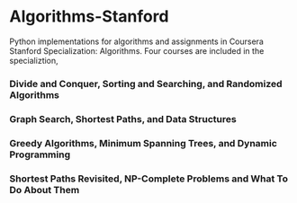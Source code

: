 # Algorithms-Stanford
Python implementations for algorithms and assignments in Coursera Stanford Specialization: Algorithms. Four courses are included in the specializtion,<br>
### Divide and Conquer, Sorting and Searching, and Randomized Algorithms
### Graph Search, Shortest Paths, and Data Structures
### Greedy Algorithms, Minimum Spanning Trees, and Dynamic Programming
### Shortest Paths Revisited, NP-Complete Problems and What To Do About Them
